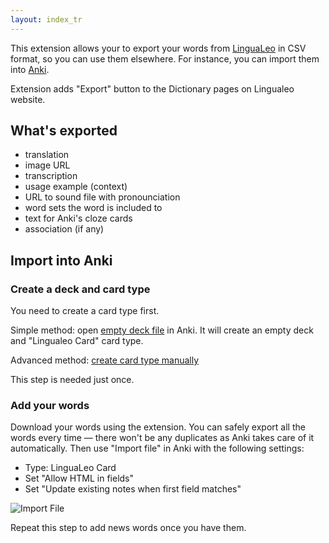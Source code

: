 ```yaml
---
layout: index_tr
---
```


This extension allows your to export your words from [LinguaLeo](http://lingualeo.com/) in CSV format, so you can use them elsewhere. For instance, you can import them into [Anki](http://ankisrs.net/).

Extension adds "Export" button to the Dictionary pages on Lingualeo website.

## What's exported

- translation
- image URL
- transcription
- usage example (context)
- URL to sound file with pronounciation
- word sets the word is included to
- text for Anki's cloze cards
- association (if any)

## Import into Anki

### Create a deck and card type

You need to create a card type first.

Simple method: open [empty deck file](../LingualeoWords.apkg) in Anki. It will create an empty deck and "Lingualeo Card" card type.

Advanced method: [create card type manually](card-template)

This step is needed just once.

### Add your words

Download your words using the extension. You can safely export all the words every time — there won't be any duplicates as Anki takes care of it automatically. 
Then use "Import file" in Anki with the following settings:

- Type: LinguaLeo Card
- Set "Allow HTML in fields"
- Set "Update existing notes when first field matches"

![Import File](/ankileo/img/import.png)

Repeat this step to add news words once you have them.
